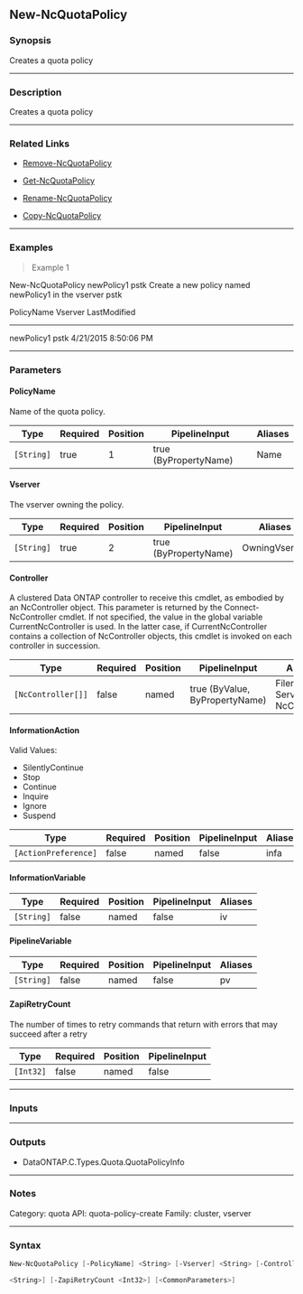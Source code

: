 New-NcQuotaPolicy
-----------------

### Synopsis
Creates a quota policy

---

### Description

Creates a quota policy

---

### Related Links
* [Remove-NcQuotaPolicy](Remove-NcQuotaPolicy)

* [Get-NcQuotaPolicy](Get-NcQuotaPolicy)

* [Rename-NcQuotaPolicy](Rename-NcQuotaPolicy)

* [Copy-NcQuotaPolicy](Copy-NcQuotaPolicy)

---

### Examples
> Example 1

New-NcQuotaPolicy newPolicy1 pstk
Create a new policy named newPolicy1 in the vserver pstk

PolicyName                     Vserver                        LastModified
----------                     -------                        ------------
newPolicy1                     pstk                           4/21/2015 8:50:06 PM

---

### Parameters
#### **PolicyName**
Name of the quota policy.

|Type      |Required|Position|PipelineInput        |Aliases|
|----------|--------|--------|---------------------|-------|
|`[String]`|true    |1       |true (ByPropertyName)|Name   |

#### **Vserver**
The vserver owning the policy.

|Type      |Required|Position|PipelineInput        |Aliases      |
|----------|--------|--------|---------------------|-------------|
|`[String]`|true    |2       |true (ByPropertyName)|OwningVserver|

#### **Controller**
A clustered Data ONTAP controller to receive this cmdlet, as embodied by an NcController object.  This parameter is returned by the Connect-NcController cmdlet.  If not specified, the value in the global variable CurrentNcController is used.  In the latter case, if CurrentNcController contains a collection of NcController objects, this cmdlet is invoked on each controller in succession.

|Type              |Required|Position|PipelineInput                 |Aliases                          |
|------------------|--------|--------|------------------------------|---------------------------------|
|`[NcController[]]`|false   |named   |true (ByValue, ByPropertyName)|Filer<br/>Server<br/>NcController|

#### **InformationAction**

Valid Values:

* SilentlyContinue
* Stop
* Continue
* Inquire
* Ignore
* Suspend

|Type                |Required|Position|PipelineInput|Aliases|
|--------------------|--------|--------|-------------|-------|
|`[ActionPreference]`|false   |named   |false        |infa   |

#### **InformationVariable**

|Type      |Required|Position|PipelineInput|Aliases|
|----------|--------|--------|-------------|-------|
|`[String]`|false   |named   |false        |iv     |

#### **PipelineVariable**

|Type      |Required|Position|PipelineInput|Aliases|
|----------|--------|--------|-------------|-------|
|`[String]`|false   |named   |false        |pv     |

#### **ZapiRetryCount**
The number of times to retry commands that return with errors that may succeed after a retry

|Type     |Required|Position|PipelineInput|
|---------|--------|--------|-------------|
|`[Int32]`|false   |named   |false        |

---

### Inputs

---

### Outputs
* DataONTAP.C.Types.Quota.QuotaPolicyInfo

---

### Notes
Category: quota
API: quota-policy-create
Family: cluster, vserver

---

### Syntax
```PowerShell
New-NcQuotaPolicy [-PolicyName] <String> [-Vserver] <String> [-Controller <NcController[]>] [-InformationAction <ActionPreference>] [-InformationVariable <String>] [-PipelineVariable 
```
```PowerShell
<String>] [-ZapiRetryCount <Int32>] [<CommonParameters>]
```
